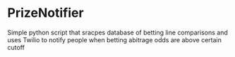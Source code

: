 # PrizeNotifier
Simple python script that sracpes database of betting line comparisons and uses Twilio to notify people when betting abitrage odds are above certain cutoff

